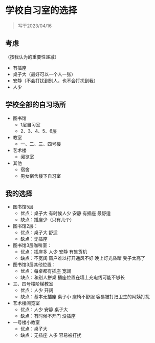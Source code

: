 # 学校自习室的选择

> 写于2023/04/16
## 考虑

（按我认为的重要性递减）
* 有插座
* 桌子大（最好可以一个人一张）
* 安静（不会打扰到别人，也不会打扰到我）
* 人少

## 学校全部的自习场所

* 图书馆
	* 1层自习室
	* 2、3、4、5、6层
* 教室
	* 一、二、三、四号楼
* 艺术楼
	* 阅览室
* 其他
	* 宿舍
	* 男女宿舍楼下自习室

## 我的选择

* 图书馆5层
	* 优点：桌子大 有时候人少 安静 有插座 最舒适
	* 缺点：插座少（只有几个）
* 图书馆2层：
	* 优点：桌子大 舒适
	* 缺点：无插座
* 图书馆3层咖啡室：
	* 优点：插座多 人少 安静 有售货机
	* 缺点：不宽阔 窗户难以打开通风不好 晚上灯光昏暗 凳子太高了
* 图书馆3层其他位置：
	* 优点：每桌都有插座 宽阔 
	* 缺点：和别人拼桌 插座位置在墙上充电线可能不够长
* 三、四号楼阶梯教室
	* 优点：人少 开阔
	* 缺点：基本无插座 桌子小 座椅不舒服 容易被打扫卫生的阿姨打扰
* 艺术楼阅览室
	* 优点：人少 安静 桌子大
	* 缺点：有时候不开门 没插座 
* 一号楼小教室
	* 优点：桌子大 
	* 缺点：无插座 人多  容易被打扰
